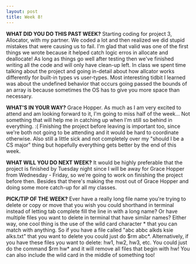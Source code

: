 ```yaml
---
layout: post
title: Week 8!
---
```



**WHAT DID YOU DO THIS PAST WEEK?** Starting coding for project 3, Allocator, with my partner. We coded a lot and then realized we did stupid mistakes that were causing us to fail. I'm glad that valid was one of the first things we wrote because it helped catch logic erros in allocate and deallocate! As long as things go well after testing then we've finished writing all the code and will only have clean-up left. In class we spent time talking about the project and going in-detail about how allcator works differently for built-in types vs user-types. Most interesting tidbit I learned was about the undefined behavior that occurs going passed the bounds of an array is because sometimes the OS has to give you more space than necessary.

**WHAT'S IN YOUR WAY?** Grace Hopper. As much as I am very excited to attend and am looking forward to it, I'm going to miss half of the week... Not something that will help me in catching up when I'm still so behind in everything. :( Finishing the project before leaving is important too, since we're both not going to be attending and it would be hard to coordinate otherwise. Also still a little sick and not completely over my "should I be a CS major" thing but hopefully everything gets better by the end of this week.

**WHAT WILL YOU DO NEXT WEEK?** It would be highly preferable that the project is finished by Tuesday night since I will be away for Grace Hopper from Wednesday - Friday, so we're going to work on finishing the project before then. Besides that there's making the most out of Grace Hopper and doing some more catch-up for all my classes.

**PICK/TIP OF THE WEEK?** Ever have a really long file name you're trying to delete or copy or move that you wish you could shorthand in terminal instead of letting tab complete fill the line in with a long name? Or have multiple files you want to delete in terminal that have similar names? Either way, one cool thing is the use of the wild card character * that you can match with anything. So if you have a file called "abc abbc alkds ksie alks.txt" that you want to delete you could just do $rm abc*. Alternatively, if you have these files you want to delete: hw1, hw2, hw3, etc. You could just do the command $rm hw* and it will remove all files that begin with hw! You can also include the wild card in the middle of something too!
